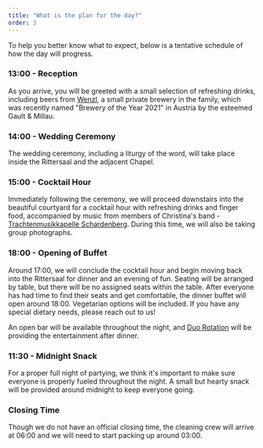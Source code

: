 ```yaml
---
title: "What is the plan for the day?"
order: 3
---
```


To help you better know what to expect, below is a tentative schedule of how the day will progress.

### 13:00 - Reception

As you arrive, you will be greeted with a small selection of refreshing drinks, including beers from <a href="https://wenzl-privatbraeu.jimdosite.com/" target="_blank" rel="noreferrer">Wenzl</a>, a small private brewery in the family, which was recently named "Brewery of the Year 2021" in Austria by the esteemed Gault & Millau.

### 14:00 - Wedding Ceremony

The wedding ceremony, including a liturgy of the word, will take place inside the Rittersaal and the adjacent Chapel.

### 15:00 - Cocktail Hour

Immediately following the ceremony, we will proceed downstairs into the beautiful courtyard for a cocktail hour with refreshing drinks and finger food, accompanied by music from members of Christina's band - <a href="http://www.trachtenmusikkapelleschardenberg.at/" target="_blank" rel="noreferrer">Trachtenmusikkapelle Schardenberg</a>. During this time, we will also be taking group photographs.

### 18:00 - Opening of Buffet

Around 17:00, we will conclude the cocktail hour and begin moving back into the Rittersaal for dinner and an evening of fun. Seating will be arranged by table, but there will be no assigned seats within the table. After everyone has had time to find their seats and get comfortable, the dinner buffet will open around 18:00. Vegetarian options will be included. If you have any special dietary needs, please reach out to us!

An open bar will be available throughout the night, and <a href="https://www.duorotation.at/" target="_blank" rel="noreferrer">Duo Rotation</a> will be providing the entertainment after dinner.

### 11:30 - Midnight Snack

For a proper full night of partying, we think it's important to make sure everyone is properly fueled throughout the night. A small but hearty snack will be provided around midnight to keep everyone going.

### Closing Time

Though we do not have an official closing time, the cleaning crew will arrive at 06:00 and we will need to start packing up around 03:00.